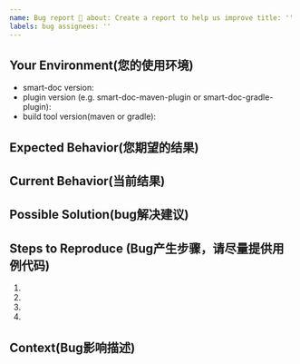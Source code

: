```yaml
---
name: Bug report 🐞 about: Create a report to help us improve title: ''
labels: bug assignees: ''
---
```


## Your Environment(您的使用环境)

<!--- Include as many relevant details about the environment you experienced the bug in -->

* smart-doc version:
* plugin version (e.g. smart-doc-maven-plugin or smart-doc-gradle-plugin):
* build tool version(maven or gradle):

## Expected Behavior(您期望的结果)

<!--- If you're describing a bug, tell us what should happen -->
<!--- If you're suggesting a change/improvement, tell us how it should work -->

## Current Behavior(当前结果)

<!--- If describing a bug, tell us what happens instead of the expected behavior -->
<!--- If suggesting a change/improvement, explain the difference from current behavior -->

## Possible Solution(bug解决建议)

<!--- Not obligatory, but suggest a fix/reason for the bug, -->
<!--- or ideas how to implement the addition or change -->

## Steps to Reproduce (Bug产生步骤，请尽量提供用例代码)

<!--- Provide a link to a live example, or an unambiguous set of steps to -->
<!--- reproduce this bug. Include code to reproduce, if relevant -->

1.
2.
3.
4.

## Context(Bug影响描述)

<!--- How has this issue affected you? What are you trying to accomplish? -->
<!--- Providing context helps us come up with a solution that is most useful in the real world -->



